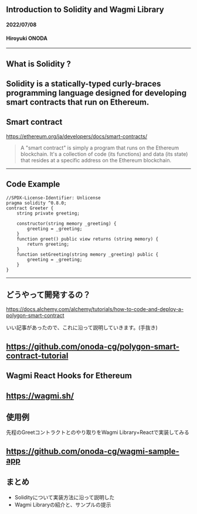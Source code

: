 ## Introduction to Solidity and Wagmi Library
#### 2022/07/08
#### Hiroyuki ONODA
---
## What is Solidity ?
Solidity is a statically-typed curly-braces programming language designed for developing smart contracts that run on Ethereum.
---
## Smart contract
https://ethereum.org/ja/developers/docs/smart-contracts/

>  A "smart contract" is simply a program that runs on the Ethereum blockchain. It's a collection of code (its functions) and data (its state) that resides at a specific address on the Ethereum blockchain.
---
## Code Example
```solidity
//SPDX-License-Identifier: Unlicense
pragma solidity ^0.8.0;
contract Greeter {
    string private greeting;

    constructor(string memory _greeting) {
        greeting = _greeting;
    }
    function greet() public view returns (string memory) {
        return greeting;
    }
    function setGreeting(string memory _greeting) public {
        greeting = _greeting;
    }
}
```
---
## どうやって開発するの？
https://docs.alchemy.com/alchemy/tutorials/how-to-code-and-deploy-a-polygon-smart-contract

いい記事があったので、これに沿って説明していきます。(手抜き)

https://github.com/onoda-cg/polygon-smart-contract-tutorial
---
## Wagmi React Hooks for Ethereum

https://wagmi.sh/
---
## 使用例
先程のGreetコントラクトとのやり取りをWagmi Library+Reactで実装してみる

https://github.com/onoda-cg/wagmi-sample-app
---
## まとめ
* Solidityについて実装方法に沿って説明した
* Wagmi Libraryの紹介と、サンプルの提示

